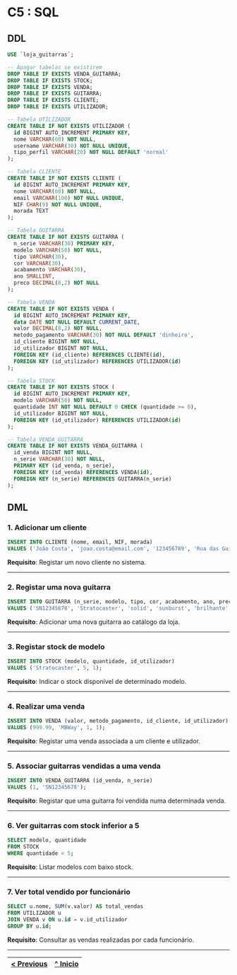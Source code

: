 # C5 : SQL

## DDL

```sql
USE `loja_guitarras`;

-- Apagar tabelas se existirem
DROP TABLE IF EXISTS VENDA_GUITARRA;
DROP TABLE IF EXISTS STOCK;
DROP TABLE IF EXISTS VENDA;
DROP TABLE IF EXISTS GUITARRA;
DROP TABLE IF EXISTS CLIENTE;
DROP TABLE IF EXISTS UTILIZADOR;

-- Tabela UTILIZADOR
CREATE TABLE IF NOT EXISTS UTILIZADOR (
  id BIGINT AUTO_INCREMENT PRIMARY KEY,
  nome VARCHAR(60) NOT NULL,
  username VARCHAR(30) NOT NULL UNIQUE,
  tipo_perfil VARCHAR(20) NOT NULL DEFAULT 'normal'
);

-- Tabela CLIENTE
CREATE TABLE IF NOT EXISTS CLIENTE (
  id BIGINT AUTO_INCREMENT PRIMARY KEY,
  nome VARCHAR(60) NOT NULL,
  email VARCHAR(100) NOT NULL UNIQUE,
  NIF CHAR(9) NOT NULL UNIQUE,
  morada TEXT
);

-- Tabela GUITARRA
CREATE TABLE IF NOT EXISTS GUITARRA (
  n_serie VARCHAR(30) PRIMARY KEY,
  modelo VARCHAR(50) NOT NULL,
  tipo VARCHAR(30),
  cor VARCHAR(30),
  acabamento VARCHAR(30),
  ano SMALLINT,
  preco DECIMAL(8,2) NOT NULL
);

-- Tabela VENDA
CREATE TABLE IF NOT EXISTS VENDA (
  id BIGINT AUTO_INCREMENT PRIMARY KEY,
  data DATE NOT NULL DEFAULT CURRENT_DATE,
  valor DECIMAL(8,2) NOT NULL,
  metodo_pagamento VARCHAR(30) NOT NULL DEFAULT 'dinheiro',
  id_cliente BIGINT NOT NULL,
  id_utilizador BIGINT NOT NULL,
  FOREIGN KEY (id_cliente) REFERENCES CLIENTE(id),
  FOREIGN KEY (id_utilizador) REFERENCES UTILIZADOR(id)
);

-- Tabela STOCK
CREATE TABLE IF NOT EXISTS STOCK (
  id BIGINT AUTO_INCREMENT PRIMARY KEY,
  modelo VARCHAR(50) NOT NULL,
  quantidade INT NOT NULL DEFAULT 0 CHECK (quantidade >= 0),
  id_utilizador BIGINT NOT NULL,
  FOREIGN KEY (id_utilizador) REFERENCES UTILIZADOR(id)
);

-- Tabela VENDA_GUITARRA
CREATE TABLE IF NOT EXISTS VENDA_GUITARRA (
  id_venda BIGINT NOT NULL,
  n_serie VARCHAR(30) NOT NULL,
  PRIMARY KEY (id_venda, n_serie),
  FOREIGN KEY (id_venda) REFERENCES VENDA(id),
  FOREIGN KEY (n_serie) REFERENCES GUITARRA(n_serie)
);
```

## DML

### 1. Adicionar um cliente

```sql
INSERT INTO CLIENTE (nome, email, NIF, morada)
VALUES ('João Costa', 'joao.costa@email.com', '123456789', 'Rua das Guitarras, Porto');
```

**Requisito**: Registar um novo cliente no sistema.

---

### 2. Registar uma nova guitarra

```sql
INSERT INTO GUITARRA (n_serie, modelo, tipo, cor, acabamento, ano, preco)
VALUES ('SN12345678', 'Stratocaster', 'solid', 'sunburst', 'brilhante', 2022, 999.99);
```

**Requisito**: Adicionar uma nova guitarra ao catálogo da loja.

---

### 3. Registar stock de modelo

```sql
INSERT INTO STOCK (modelo, quantidade, id_utilizador)
VALUES ('Stratocaster', 5, 1);
```

**Requisito**: Indicar o stock disponível de determinado modelo.

---

### 4. Realizar uma venda

```sql
INSERT INTO VENDA (valor, metodo_pagamento, id_cliente, id_utilizador)
VALUES (999.99, 'MBWay', 1, 1);
```

**Requisito**: Registar uma venda associada a um cliente e utilizador.

---

### 5. Associar guitarras vendidas a uma venda

```sql
INSERT INTO VENDA_GUITARRA (id_venda, n_serie)
VALUES (1, 'SN12345678');
```

**Requisito**: Registar que uma guitarra foi vendida numa determinada venda.

---

### 6. Ver guitarras com stock inferior a 5

```sql
SELECT modelo, quantidade
FROM STOCK
WHERE quantidade < 5;
```

**Requisito**: Listar modelos com baixo stock.

---

### 7. Ver total vendido por funcionário

```sql
SELECT u.nome, SUM(v.valor) AS total_vendas
FROM UTILIZADOR u
JOIN VENDA v ON u.id = v.id_utilizador
GROUP BY u.id;
```

**Requisito**: Consultar as vendas realizadas por cada funcionário.

---

| [< Previous](rebd04.md) | [^ Inicio](rebd00.md) |
| :---------------------- | :------------------------------------------------------: |
